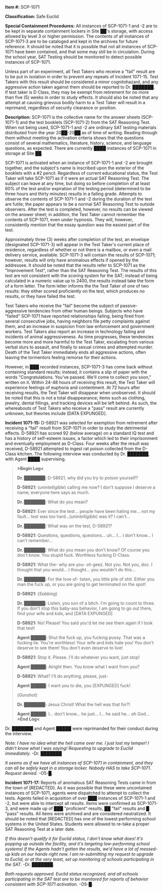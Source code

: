 **Item #:** SCP-1071

**Classification:** Safe Euclid

**Special Containment Procedures:** All instances of SCP-1071-1 and -2 are to be kept in separate containment lockers in Site ██'s storage, with access allowed by level 3 or higher permission. The contents of all instances of SCP-1071-3 are to be cataloged and kept in the archives for future reference. It should be noted that it is possible that not all instances of SCP-1071 have been contained, and that some may still be in circulation. During the school year, SAT Testing should be monitored to detect possible instances of SCP-1071.

Unless part of an experiment, all Test Takers who receive a "fail" result are to be put in isolation in order to prevent any repeats of Incident 1071-15. Test Takers with this result should be considered a minor cognitohazard, and any aggressive action taken against them should be reported to Dr. ███████. If test taker is D Class, they may be exempt from retirement for no more than five (5) weeks in order to study effects. It should also be noted that any attempt at causing grievous bodily harm to a Test Taker will result in a reprimand, regardless of security clearance or position.

**Description:** SCP-1071 is the collective name for the answer sheets (SCP-1071-1) and the test booklets (SCP-1071-2) from the SAT Reasoning Test. When not being used, SCP-1071-1 and -2 are ordinary SAT testing materials distributed from the year 20██-20██ as of time of writing. Reading through them without meeting the activation criteria shows that the questions consist of several mathematics, literature, history, science, and language questions, as expected. There are currently ████ instances of SCP-1071 in storage at Site ██.

SCP-1071 is activated when an instance of SCP-1071-1 and -2 are brought together, and the subject's name is inscribed upon the exterior of the booklets with a #2 pencil. Regardless of current educational status, the Test Taker will take SCP-1071 as if it were an actual SAT Reasoning Test. The subject can leave at any time, but doing so before completion of at least 60% of the test and/or expiration of the testing period (determined to be three hours and thirty minutes) results in a failing grade. Attempts to observe the contents of SCP-1071-1 and -2 during the duration of the test are futile; the paper appears to be a normal SAT Reasoning Test to outside observers. After the test is completed, however, no results can be viewed on the answer sheet; in addition, the Test Taker cannot remember the contents of SCP-1071, even under hypnosis. They will, however, consistently mention that the essay question was the easiest part of the test.

Approximately three (3) weeks after completion of the test, an envelope (designated SCP-1071-3) will appear in the Test Taker's current place of residence, regardless of whether or not there is a mailbox, or even a mail delivery service, available. SCP-1071-3 will contain the results of SCP-1071; however, results will only have anomalous effects if opened by the addressee. It should be noted that the results refer to SCP-1071 as the "Improvement Test", rather than the SAT Reasoning Test. The results of this test are not consistent with the scoring system for the SAT; instead of being calculated in a numeric value up to 2400, the results instead take the form of a form letter. The form letter informs the the Test Taker of one of two results: they either scored proficiently on the test, which produces no results, or they have failed the test.

Test Takers who receive the "fail" become the subject of passive-aggressive tendencies from other human beings. Subjects who have "failed" SCP-1071 have reported relationships failing, being fired from several consecutive jobs, having neighbors file petty complaints against them, and an increase in suspicion from law enforcement and government workers. Test Takers also report an increase in technology failing and incidents of animal aggressiveness. As time progresses, these tendencies become more and more harmful to the Test Taker, escalating from various verbal slurs to assault, and finally to sexual crimes and attempted murder. Death of the Test Taker immediately ends all aggressive actions, often leaving the tormentors feeling remorse for their actions.

However, in ███ recorded instances, SCP-1071-3 has come back without containing standard results; instead, it contains a slip of paper with the words "Congratulations. You've passed. We'll come to collect you soon," written on it. Within 24-48 hours of receiving this result, the Test Taker will experience feelings of euphoria and contentment. At 72 hours after receiving results, the Test Taker will disappear when unobserved. It should be noted that this is not a total disappearance; items such as clothing, jewelry, dental fillings, and tracking devices will be left behind. As such, the whereabouts of Test Takers who receive a "pass" result are currently unknown, but theories include \[DATA EXPUNGED\].

**Incident 1071-15:** D-58921 was selected for exemption from retirement after receiving a "fail" result from SCP-1071 in order to study the detrimental effects. D-58921 has scored 92 (below average) on a standard IQ test and has a history of self-esteem issues, a factor which led to their imprisonment and eventually employment as D-Class. Four weeks after the result was received, D-58921 attempted to ingest rat poison collected from the D-Class kitchen. The following interview was conducted by Dr. ███████, with Agent ████ supervising.

> **\>Begin Log<**
> 
> **Dr. ███████:** D-58921, why did you try to poison yourself?
> 
> **D-58921:** (_unintelligible_) calling me now? I don't suppose I deserve a name; everyone here says as much.
> 
> **Dr. ███████:** What do you mean?
> 
> **D-58921:** Ever since the test… people have been hating me… not my fault… test was too hard…(_unintelligible_) was it? I can't…
> 
> **Dr. ███████:** What was on the test, D-58921?
> 
> **D-58921:** Questions, questions, questions… uh… I… I don't know… I can't remember…
> 
> **Dr. ███████:** What do you mean you don't know? Of course you don't know. You stupid fuck. Worthless fucking D-Class.
> 
> **D-58921:** What the- why are you- oh geez. Not you. Not you, doc. I thought that you would… I thought… you wouldn't do this…
> 
> **Dr. ███████:** For the love of- listen, you little pile of shit. Either you man the fuck up, or you are going to get terminated on the spot!
> 
> **D-58921:** (_Sobbing_)
> 
> **Dr. ███████:** Listen, you son of a bitch. I'm going to count to three. If you don't stop this baby-ass behavior, I am going to go out there, find your wife and kids, and \[DATA EXPUNGED\]
> 
> **D-58921:** No! Please! You said you'd let me see them again if I took that test!
> 
> **Agent █████:** Shut the fuck up, you fucking pussy. That was a fucking lie. You're worthless! Your wife and kids hate you! You don't deserve to see them! You don't even deserve to live!
> 
> **D-58921:** Stop it. Please. I'll do whatever you want, just stop!
> 
> **Agent █████:** Alright then. You know what I want from you?
> 
> **D-58921:** What? I'll do anything, please, just-
> 
> **Agent █████:** I want you to die, you \[EXPUNGED\] fuck!
> 
> (_Gunshot_)
> 
> **Dr. ███████:** Jesus Christ! What the hell was that for?!
> 
> **Agent █████:** I… don't know… he just… I… he said he… oh God…  
> **\>End Log<**

Dr. ███████ and Agent █████ were reprimanded for their conduct during the interview.

_Note: I have no idea what the hell came over me. I just lost my temper! I didn't know what I was saying! Requesting to upgrade to Euclid immediately._ -Dr. ███████

_It seems as if we have all instances of SCP-1071 in containment, and they can all be safely kept in a storage locker. Nobody HAS to take SCP-1071. Request denied._ -O5-█.

**Incident 1071-17:** Reports of anomalous SAT Reasoning Tests came in from the town of \[REDACTED\]. As it was possible that these were uncontained instances of SCP-1071, agents were dispatched to attempt to collect the tests. Agents failed in acquisition of over ███ instances of SCP-1071-1 and -2, but were able to intercept all results. Items were confirmed as SCP-1071-3, and were made up of ███ "proficient" results, ██ "fail" results and █ "pass" results. All items were archived and are considered neutralized. It should be noted that \[REDACTED\] has one of the lowest performing school systems in the United States. Students were allowed to re-take a proper SAT Reasoning Test at a later date.

_If this doesn't qualify it for Euclid status, I don't know what does! It's popping up outside the facility, and it's targeting low-performing school systems! If the Agents hadn't gotten the results, we'd have a lot of messed-up kids on our hands right now. I am re-submitting my request to upgrade to Euclid, or at the very least, set up monitoring of schools participating in the SAT._ -Dr. ███████.

_Both requests approved. Euclid status recognized, and all schools participating in the SAT test are to be monitored for reports of behavior consistent with SCP-1071 activation._ -O5-█.